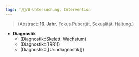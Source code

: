 ```yaml
---
tags: f/🦄/U-Untersuchung, Intervention
---
```

> (Abstract::**16. Jahr.** Fokus Pubertät, Sexualität, Haltung.)
- **Diagnostik**
	- (Diagnostik::Skelett, Wachstum)
	- (Diagnostik::[[RR]])
	- (Diagnostik::[[Urindiagnostik]])